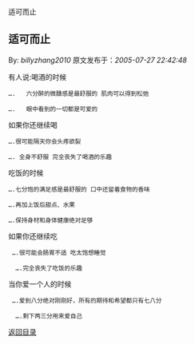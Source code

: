 适可而止
## 适可而止

By: *billyzhang2010* 原文发布于：*2005-07-27 22:42:48*

有人说&#58;喝酒的时候

    ….   六分醉的微醺感是最舒服的 肌肉可以得到松弛

    ….   眼中看到的一切都是可爱的

 如果你还继续喝

    ….很可能隔天你会头疼欲裂

    …. 全身不舒服 完全丧失了喝酒的乐趣

吃饭的时候

    ….七分饱的满足感是最舒服的 口中还留着食物的香味

    ….再加上饭后甜点、水果

    ….保持身材和身体健康绝对足够

 如果你还继续吃

     ….很可能会肠胃不适 吃太饱想睡觉

      ….完全丧失了吃饭的乐趣

 当你爱一个人的时候

     ….爱到八分绝对刚刚好，所有的期待和希望都只有七八分

      ….剩下两三分用来爱自己　

[返回目录](index.html)
